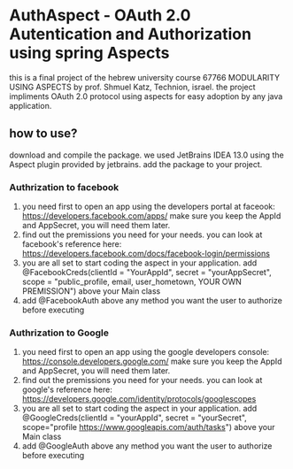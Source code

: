 # AuthAspect - OAuth 2.0 Autentication and Authorization using spring Aspects

this is a final project of the hebrew university course 67766 MODULARITY USING ASPECTS by prof. Shmuel Katz, Technion, israel.
the project impliments OAuth 2.0 protocol using aspects for easy adoption by any java application.

## how to use?
download and compile the package. we used JetBrains IDEA 13.0 using the Aspect plugin provided by jetbrains.
add the package to your project.

### Authrization to facebook
1. you need first to open an app using the developers portal at faceook: https://developers.facebook.com/apps/ make sure you keep the AppId and AppSecret, you will need them later.
2. find out the premissions you need for your needs. you can look at facebook's reference here: https://developers.facebook.com/docs/facebook-login/permissions
3. you are all set to start coding the aspect in your application. 
add @FacebookCreds(clientId = "YourAppId", secret = "yourAppSecret", scope = "public_profile, email, user_hometown, YOUR OWN PREMISSION") above your Main class
4. add @FacebookAuth above any method you want the user to authorize before executing

### Authrization to Google
1. you need first to open an app using the google developers console: https://console.developers.google.com/ make sure you keep the AppId and AppSecret, you will need them later.
2. find out the premissions you need for your needs. you can look at google's reference here: https://developers.google.com/identity/protocols/googlescopes
3. you are all set to start coding the aspect in your application. 
add @GoogleCreds(clientId = "yourAppId", secret = "yourSecret", scope="profile https://www.googleapis.com/auth/tasks") above your Main class
4. add @GoogleAuth above any method you want the user to authorize before executing
